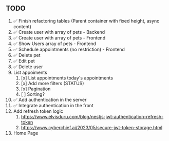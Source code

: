 ## TODO

1. ✅ Finish refactoring tables (Parent container with fixed height, async content)
2. ✅ Create user with array of pets - Backend
3. ✅ Create user with array of pets - Frontend
4. ✅ Show Users array of pets - Frontend
5. ✅ Schedule appointments (no restriction) - Frontend
6. ✅ Delete pet
7. ✅ Edit pet
8. ✅ Delete user
9. List appoiments
   1. [x] List appointments today's appointments
   2. [x] Add more filters (STATUS)
   3. [x] Pagination
   4. [ ] Sorting?
10. ✅ Add authentication in the server
11. ✅ Integrate authentication in the front
12. Add refresh token logic
    1. https://www.elvisduru.com/blog/nestjs-jwt-authentication-refresh-token
    2. https://www.cyberchief.ai/2023/05/secure-jwt-token-storage.html
13. Home Page
